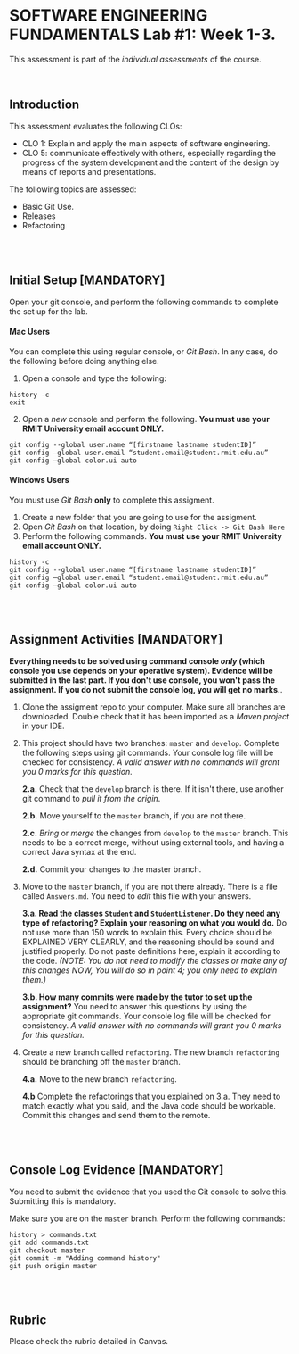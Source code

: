 ﻿# SOFTWARE ENGINEERING FUNDAMENTALS Lab #1: Week 1-3.

This assessment is part of the _individual assessments_ of the course. 



<br />

## Introduction
This assessment evaluates the following CLOs:

- CLO 1: Explain and apply the main aspects of software engineering.
- CLO 5: communicate effectively with others, especially regarding the progress of the system development and the content of the design by means of reports and presentations.

The following topics are assessed:

- Basic Git Use.
- Releases
- Refactoring


<br /><br />


## Initial Setup [MANDATORY]
Open your git console, and perform the following commands to complete the set up for the lab.


#### Mac Users
You can complete this using regular console, or _Git Bash_. In any case, do the following before doing anything else.

1. Open a console and type the following:
```
history -c
exit
```

2. Open a _new_ console and perform the following. **You must use your RMIT University email account ONLY.**

```
git config --global user.name “[firstname lastname studentID]”
git config –global user.email “student.email@student.rmit.edu.au”
git config –global color.ui auto
```


#### Windows Users
You must use _Git Bash_ **only** to complete this assigment.

1. Create a new folder that you are going to use for the assigment.
3. Open _Git Bash_ on that location, by doing `Right Click -> Git Bash Here`
2. Perform the following commands. **You must use your RMIT University email account ONLY.**

```
history -c
git config --global user.name “[firstname lastname studentID]”
git config –global user.email “student.email@student.rmit.edu.au”
git config –global color.ui auto
```




<br /><br />



## Assignment Activities [MANDATORY]

**Everything needs to be solved using command console _only_ (which console you use depends on your operative system). Evidence will be submitted in the last part. If you don't use console, you won't pass the assignment. If you do not submit the console log, you will get no marks.**.


1. Clone the assigment repo to your computer. Make sure all branches are downloaded. Double check that it has been imported as a _Maven project_ in your IDE.

2. This project should have two branches: `master` and `develop`. Complete the following steps using git commands. Your console log file will be checked for consistency. _A valid answer with no commands will grant you 0 marks for this question._
 
    **2.a.** Check that the `develop` branch is there. If it isn't there, use another git command to _pull it from the origin_.
    
    **2.b.** Move yourself to the `master` branch, if you are not there.
    
    **2.c.** _Bring_ or _merge_ the changes from `develop` to the `master` branch. This needs to be a correct merge, without using external tools, and having a correct Java syntax at the end.
    
    **2.d.** Commit your changes to the master branch.
    
    
3. Move to the `master` branch, if you are not there already. There is a file called `Answers.md`. You need to _edit_ this file with your answers.

    **3.a. Read the classes `Student` and `StudentListener`. Do they need any type of refactoring? Explain your reasoning on what you would do.** Do not use more than 150 words to explain this. Every choice should be EXPLAINED VERY CLEARLY, and the reasoning should be sound and justified properly. Do not paste definitions here, explain it according to the code. _(NOTE: You do not need to modify the classes or make any of this changes NOW, You will do so in point 4; you only need to explain them.)_

    **3.b. How many commits were made by the tutor to set up the assignment?** You need to answer this questions by using the appropriate git commands. Your console log file will be checked for consistency. _A valid answer with no commands will grant you 0 marks for this question._


4. Create a new branch called `refactoring`. The new branch `refactoring` should be branching off the `master` branch. 

     **4.a.** Move to the new branch `refactoring`.
     
     **4.b** Complete the refactorings that you explained on 3.a. They need to match exactly what you said, and the Java code should be workable. Commit this changes and send them to the remote.
     





<br /><br />


## Console Log Evidence [MANDATORY]
You need to submit the evidence that you used the Git console to solve this. Submitting this is mandatory.

Make sure you are on the `master` branch. Perform the following commands:

```
history > commands.txt
git add commands.txt
git checkout master
git commit -m "Adding command history"
git push origin master
```

<br /><br />


## Rubric

Please check the rubric detailed in Canvas.
